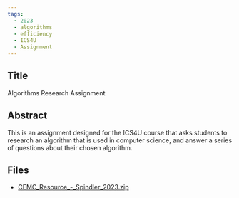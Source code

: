 ```yaml
---
tags:
  - 2023
  - algorithms
  - efficiency
  - ICS4U
  - Assignment
---
```

    
## Title

Algorithms Research Assignment

## Abstract

This is an assignment designed for the ICS4U course that asks students to research an algorithm that is used in computer science, and answer a series of questions about their chosen algorithm.

## Files

- [CEMC_Resource_-_Spindler_2023.zip](resources/2023/Karen_Spindler/CEMC_Resource_-_Spindler_2023.zip)
